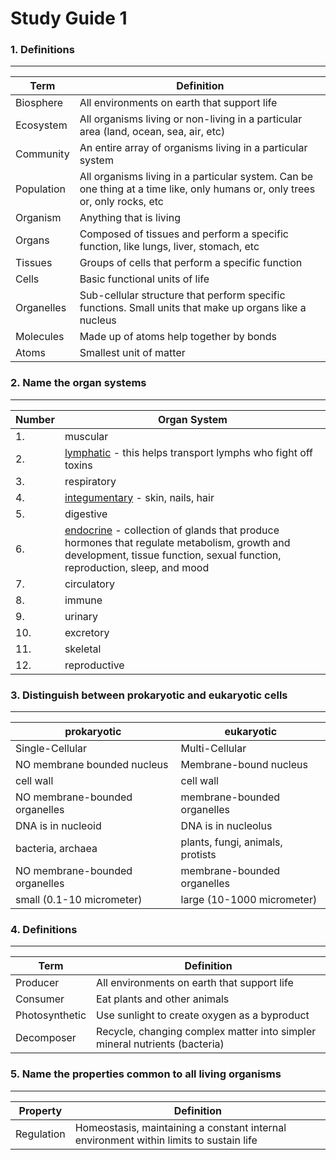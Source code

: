 # Study Guide 1
### 1. Definitions
------------------
Term | Definition
---- | ----------
Biosphere | All environments on earth that support life
Ecosystem | All organisms living or non-living in a particular area (land, ocean, sea, air, etc)
Community | An entire array of organisms living in a particular system
Population | All organisms living in a particular system. Can be one thing at a time like, only humans or, only trees or, only rocks, etc
Organism | Anything that is living
Organs | Composed of tissues and perform a specific function, like lungs, liver, stomach, etc
Tissues | Groups of cells that perform a specific function
Cells | Basic functional units of life
Organelles | Sub-cellular structure that perform specific functions. Small units that make up organs like a nucleus
Molecules | Made up of atoms help together by bonds
Atoms | Smallest unit of matter


### 2. Name the organ systems
---------------
 Number | Organ System
------ | ------------
1. | muscular
2. | [lymphatic](http://www.livescience.com/26983-lymphatic-system.html) - this helps transport lymphs who fight off toxins
3. | respiratory
4. | [integumentary](http://www.innerbody.com/anatomy/integumentary#full-description) - skin, nails, hair
5. | digestive
6. | [endocrine](http://www.livescience.com/26496-endocrine-system.html) - collection of glands that produce hormones that regulate metabolism, growth and development, tissue function, sexual function, reproduction, sleep, and mood
7. | circulatory
8. | immune
9. | urinary
10. | excretory
11. | skeletal
12. | reproductive

### 3. Distinguish between prokaryotic and eukaryotic cells
--------
prokaryotic | eukaryotic
----------- | ----------
Single-Cellular | Multi-Cellular
NO membrane bounded nucleus | Membrane-bound nucleus
cell wall | cell wall
NO membrane-bounded organelles | membrane-bounded organelles
DNA is in nucleoid | DNA is in nucleolus
bacteria, archaea | plants, fungi, animals, protists
NO membrane-bounded organelles | membrane-bounded organelles
small (0.1-10 micrometer) | large (10-1000 micrometer)

### 4. Definitions
------------------
Term | Definition
---- | ----------
Producer | All environments on earth that support life
Consumer | Eat plants and other animals
Photosynthetic | Use sunlight to create oxygen as a byproduct
Decomposer | Recycle, changing complex matter into simpler mineral nutrients (bacteria)

### 5. Name the properties common to all living organisms
---------------------------------
Property | Definition
-------- | ----------
Regulation | Homeostasis, maintaining a constant internal environment within limits to sustain life
